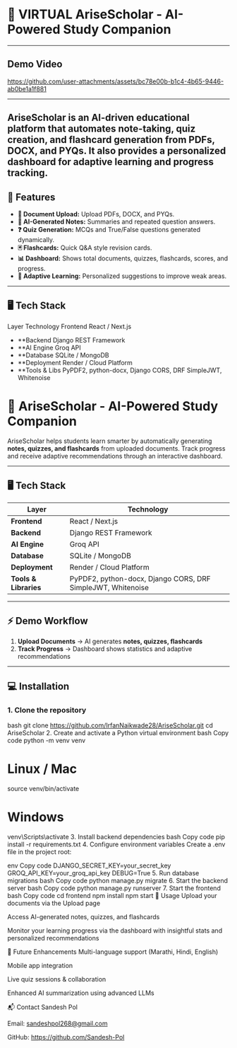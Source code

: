 # 🌟 VIRTUAL AriseScholar - AI-Powered Study Companion

---

## Demo Video
https://github.com/user-attachments/assets/bc78e00b-b1c4-4b65-9446-ab0be1a1f881

---
**AriseScholar** is an **AI-driven educational platform** that automates note-taking, quiz creation, and flashcard generation from PDFs, DOCX, and PYQs. It also provides a **personalized dashboard** for adaptive learning and progress tracking.  
---

## 🚀 Features

- **📄 Document Upload:** Upload PDFs, DOCX, and PYQs.  
- **📝 AI-Generated Notes:** Summaries and repeated question answers.  
- **❓ Quiz Generation:** MCQs and True/False questions generated dynamically.  
- **🃏 Flashcards:** Quick Q&A style revision cards.  
- **📊 Dashboard:** Shows total documents, quizzes, flashcards, scores, and progress.  
- **🎯 Adaptive Learning:** Personalized suggestions to improve weak areas.  

---

##  🖥 Tech Stack
Layer	Technology
Frontend	React / Next.js
- **Backend	Django REST Framework
- **AI Engine	Groq API
- **Database	SQLite / MongoDB
- **Deployment	Render / Cloud Platform
- **Tools & Libs	PyPDF2, python-docx, Django CORS, DRF SimpleJWT, Whitenoise


# 🧠 AriseScholar - AI-Powered Study Companion

AriseScholar helps students learn smarter by automatically generating **notes, quizzes, and flashcards** from uploaded documents. Track progress and receive adaptive recommendations through an interactive dashboard.  

---

## 🖥 Tech Stack

| Layer        | Technology |
|-------------|------------|
| **Frontend** | React / Next.js |
| **Backend**  | Django REST Framework |
| **AI Engine** | Groq API |
| **Database** | SQLite / MongoDB |
| **Deployment** | Render / Cloud Platform |
| **Tools & Libraries** | PyPDF2, python-docx, Django CORS, DRF SimpleJWT, Whitenoise |

---

## ⚡ Demo Workflow

1. **Upload Documents** → AI generates **notes, quizzes, flashcards**  
2. **Track Progress** → Dashboard shows statistics and adaptive recommendations  

---

## 💻 Installation

### 1. Clone the repository

bash
git clone https://github.com/IrfanNaikwade28/AriseScholar.git
cd AriseScholar
2. Create and activate a Python virtual environment
bash
Copy code
python -m venv venv
# Linux / Mac
source venv/bin/activate
# Windows
venv\Scripts\activate
3. Install backend dependencies 
bash
Copy code
pip install -r requirements.txt
4. Configure environment variables
Create a .env file in the project root:

env
Copy code
DJANGO_SECRET_KEY=your_secret_key
GROQ_API_KEY=your_groq_api_key
DEBUG=True
5. Run database migrations
bash
Copy code
python manage.py migrate
6. Start the backend server
bash
Copy code
python manage.py runserver
7. Start the frontend
bash
Copy code
cd frontend
npm install
npm start
🌟 Usage
Upload your documents via the Upload page

Access AI-generated notes, quizzes, and flashcards

Monitor your learning progress via the dashboard with insightful stats and personalized recommendations

🔮 Future Enhancements
Multi-language support (Marathi, Hindi, English)

Mobile app integration

Live quiz sessions & collaboration

Enhanced AI summarization using advanced LLMs

📬 Contact
Sandesh Pol

Email: sandeshpol268@gmail.com

GitHub: https://github.com/Sandesh-Pol
